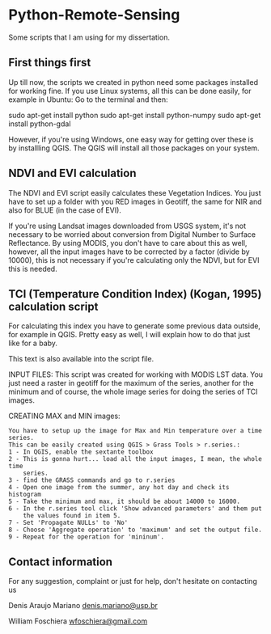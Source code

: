 Python-Remote-Sensing
=====================

Some scripts that I am using for my dissertation.

First things first
---------------------------
Up till now, the scripts we created in python need some packages installed for working fine. If you use Linux systems, all this can be done easily, for example in Ubuntu:
Go to the terminal and then:

sudo apt-get install python
sudo apt-get install python-numpy
sudo apt-get install python-gdal

However, if you're using Windows, one easy way for getting over these is by installling QGIS. 
The QGIS will install all those packages on your system.

NDVI and EVI calculation
------------------------

The NDVI and EVI script easily calculates these Vegetation Indices.
You just have to set up a folder with you RED images in Geotiff, the same for NIR and also for BLUE (in the case of EVI).

If you're using Landsat images downloaded from USGS system, it's not necessary to be worried about conversion from Digital Number to Surface Reflectance.
By using MODIS, you don't have to care about this as well, however, all the input images have to be corrected by a factor (divide by 10000), this is not necessary if you're calculating only the NDVI, but for EVI this is needed.


TCI (Temperature Condition Index) (Kogan, 1995) calculation script
------------------------------------------------------------------
For calculating this index you have to generate some previous data outside, for example in QGIS. Pretty easy as well, I will explain how to do that just like for a baby.

This text is also available into the script file.

INPUT FILES:
    This script was created for working with MODIS LST data.
    You just need a raster in geotiff for the maximum of the series, another
    for the minimum and of course, the whole image series for doing the
    series of TCI images.

CREATING MAX and MIN images:

    You have to setup up the image for Max and Min temperature over a time series.
    This can be easily created using QGIS > Grass Tools > r.series.:
    1 - In QGIS, enable the sextante toolbox
    2 - This is gonna hurt... load all the input images, I mean, the whole time
        series. 
    3 - find the GRASS commands and go to r.series
    4 - Open one image from the summer, any hot day and check its histogram
    5 - Take the minimum and max, it should be about 14000 to 16000.
    6 - In the r.series tool click 'Show advanced parameters' and them put
        the values found in item 5.
    7 - Set 'Propagate NULLs' to 'No'
    8 - Choose 'Aggregate operation' to 'maximum' and set the output file.
    9 - Repeat for the operation for 'mininum'.
    
Contact information
-------------------
For any suggestion, complaint or just for help, don't hesitate on contacting us

 Denis Araujo Mariano
 denis.mariano@usp.br
 
 William Foschiera
 wfoschiera@gmail.com
